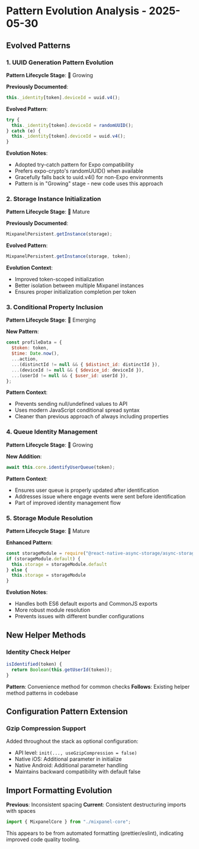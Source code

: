 # Pattern Evolution Analysis - 2025-05-30

## Evolved Patterns

### 1. UUID Generation Pattern Evolution

**Pattern Lifecycle Stage**: 🌿 Growing

**Previously Documented**:
```javascript
this._identity[token].deviceId = uuid.v4();
```

**Evolved Pattern**:
```javascript
try {
  this._identity[token].deviceId = randomUUID();
} catch (e) {
  this._identity[token].deviceId = uuid.v4();
}
```

**Evolution Notes**:
- Adopted try-catch pattern for Expo compatibility
- Prefers expo-crypto's randomUUID() when available
- Gracefully falls back to uuid.v4() for non-Expo environments
- Pattern is in "Growing" stage - new code uses this approach

### 2. Storage Instance Initialization

**Pattern Lifecycle Stage**: 🌳 Mature

**Previously Documented**:
```javascript
MixpanelPersistent.getInstance(storage);
```

**Evolved Pattern**:
```javascript
MixpanelPersistent.getInstance(storage, token);
```

**Evolution Context**:
- Improved token-scoped initialization
- Better isolation between multiple Mixpanel instances
- Ensures proper initialization completion per token

### 3. Conditional Property Inclusion

**Pattern Lifecycle Stage**: 🌱 Emerging

**New Pattern**:
```javascript
const profileData = {
  $token: token,
  $time: Date.now(),
  ...action,
  ...(distinctId != null && { $distinct_id: distinctId }),
  ...(deviceId != null && { $device_id: deviceId }),
  ...(userId != null && { $user_id: userId }),
};
```

**Pattern Context**:
- Prevents sending null/undefined values to API
- Uses modern JavaScript conditional spread syntax
- Cleaner than previous approach of always including properties

### 4. Queue Identity Management

**Pattern Lifecycle Stage**: 🌿 Growing

**New Addition**:
```javascript
await this.core.identifyUserQueue(token);
```

**Pattern Context**:
- Ensures user queue is properly updated after identification
- Addresses issue where engage events were sent before identification
- Part of improved identity management flow

### 5. Storage Module Resolution

**Pattern Lifecycle Stage**: 🌳 Mature

**Enhanced Pattern**:
```javascript
const storageModule = require("@react-native-async-storage/async-storage");
if (storageModule.default) {
  this.storage = storageModule.default
} else {
  this.storage = storageModule
}
```

**Evolution Notes**:
- Handles both ES6 default exports and CommonJS exports
- More robust module resolution
- Prevents issues with different bundler configurations

## New Helper Methods

### Identity Check Helper
```javascript
isIdentified(token) {
  return Boolean(this.getUserId(token));
}
```

**Pattern**: Convenience method for common checks
**Follows**: Existing helper method patterns in codebase

## Configuration Pattern Extension

### Gzip Compression Support
Added throughout the stack as optional configuration:
- API level: `init(..., useGzipCompression = false)`
- Native iOS: Additional parameter in initialize
- Native Android: Additional parameter handling
- Maintains backward compatibility with default false

## Import Formatting Evolution

**Previous**: Inconsistent spacing
**Current**: Consistent destructuring imports with spaces
```javascript
import { MixpanelCore } from "./mixpanel-core";
```

This appears to be from automated formatting (prettier/eslint), indicating improved code quality tooling.